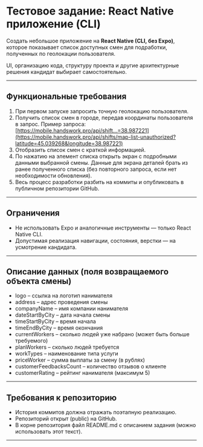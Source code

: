 # Тестовое задание: React Native приложение (CLI)

Создать небольшое приложение на **React Native (CLI, без Expo)**, которое показывает список доступных смен для подработки, полученных по геолокации пользователя.

UI, организацию кода, структуру проекта и другие архитектурные решения кандидат выбирает самостоятельно.

---

## Функциональные требования

1. При первом запуске запросить точную геолокацию пользователя.
2. Получить список смен в городе, передав координаты пользователя в запрос.
   Пример запроса:
   [https://mobile.handswork.pro/api/shift...=38.987221](https://mobile.handswork.pro/api/shifts/map-list-unauthorized?latitude=45.039268&longitude=38.987221)
3. Отобразить список смен с краткой информацией.
4. По нажатию на элемент списка открыть экран с подробными данными выбранной смены.
   Данные для экрана деталей брать из ранее полученного списка (без повторного запроса, если нет необходимости обновления).
5. Весь процесс разработки разбить на коммиты и опубликовать в публичном репозитории GitHub.

---

## Ограничения

- Не использовать Expo и аналогичные инструменты — только React Native CLI.
- Допустимая реализация навигации, состояния, верстки — на усмотрение кандидата.

---

## Описание данных (поля возвращаемого объекта смены)

- logo – ссылка на логотип нанимателя
- address – адрес проведения смены
- companyName – имя компании нанимателя
- dateStartByCity – дата начала смены
- timeStartByCity – время начала
- timeEndByCity – время окончания
- currentWorkers – сколько людей уже набрано (может быть больше требуемого)
- planWorkers – сколько людей требуется
- workTypes – наименование типа услуги
- priceWorker – сумма выплаты за смену (в рублях)
- customerFeedbacksCount – количество отзывов о клиенте
- customerRating – рейтинг нанимателя (максимум 5)

---

## Требования к репозиторию

- История коммитов должна отражать поэтапную реализацию.
- Репозиторий открыт (public) на GitHub.
- В корне репозитория файл README.md с описанием задания (можно использовать этот текст).

---
